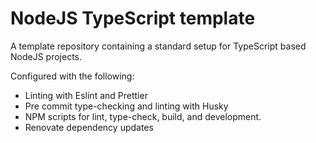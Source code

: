 # NodeJS TypeScript template

A template repository containing a standard setup for TypeScript based NodeJS projects.

Configured with the following:

- Linting with Eslint and Prettier
- Pre commit type-checking and linting with Husky
- NPM scripts for lint, type-check, build, and development.
- Renovate dependency updates
